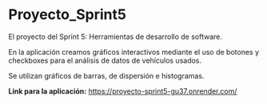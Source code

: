 # Proyecto_Sprint5
El proyecto del Sprint 5: Herramientas de desarrollo de software.

En la aplicación creamos gráficos interactivos mediante el uso de botones y checkboxes para el análisis de datos de vehículos usados.

Se utilizan gráficos de barras, de dispersión e histogramas.

**Link para la aplicación:** https://proyecto-sprint5-gu37.onrender.com/
